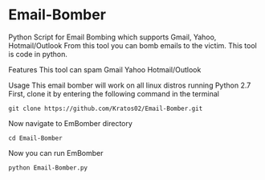 # Email-Bomber
Python Script for Email Bombing which supports Gmail, Yahoo, Hotmail/Outlook
From this tool you can bomb emails to the victim.
This tool is  code in python.


Features
This tool can spam 
Gmail
Yahoo
Hotmail/Outlook

Usage
This email bomber will work on all linux  distros running Python 2.7 First, clone it by entering the following command in the terminal


`git clone https://github.com/Kratos02/Email-Bomber.git`

Now navigate to EmBomber directory

`cd Email-Bomber`

Now you can run EmBomber

`python Email-Bomber.py`
